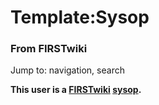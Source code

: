 # Template:Sysop

### From FIRSTwiki

Jump to: navigation, search

**This user is a [FIRSTwiki](FIRSTwiki "FIRSTwiki" ) [sysop](FIRSTwiki:Administrators "FIRSTwiki:Administrators" ).**

